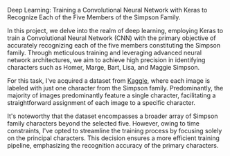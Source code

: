 Deep Learning: Training a Convolutional Neural Network with Keras to Recognize Each of the Five Members of the Simpson Family.

In this project, we delve into the realm of deep learning, employing Keras to train a Convolutional Neural Network (CNN) with the primary objective of accurately recognizing each of the five members 
constituting the Simpson family. Through meticulous training and leveraging advanced neural network architectures, we aim to achieve high precision in identifying characters such as Homer, Marge, Bart, Lisa, and 
Maggie Simpson. 

For this task, I've acquired a dataset from [Kaggle](https://www.kaggle.com/datasets/alexattia/the-simpsons-characters-dataset), where each image is labeled with just one character from the Simpson family. Predominantly, the majority of images predominantly feature a single 
character, facilitating a straightforward assignment of each image to a specific character.

It's noteworthy that the dataset encompasses a broader array of Simpson family characters beyond the selected five. However, owing to time constraints, I've opted to streamline the training process by focusing solely on the principal characters. This decision ensures a more efficient training pipeline, emphasizing the recognition accuracy of the primary characters.

